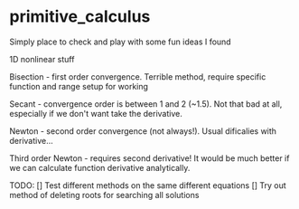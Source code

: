 # primitive_calculus

Simply place to check and play with some fun ideas I found

1D nonlinear stuff

Bisection - first order convergence. Terrible method, require specific function and range setup for working

Secant - convergence order is between 1 and 2 (~1.5). Not that bad at all, especially if we don't want take the derivative.

Newton - second order convergence (not always!). Usual dificalies with derivative...

Third order Newton - requires second derivative! It would be much better if we can calculate function derivative analytically.

TODO:
[] Test different methods on the same different equations
[] Try out method of deleting roots for searching all solutions


